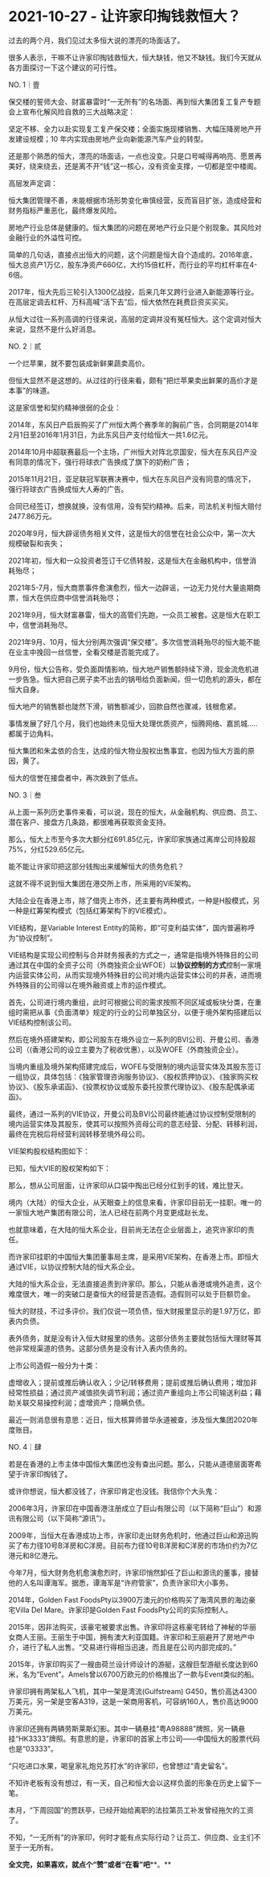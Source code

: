 # 2021-10-27 - 让许家印掏钱救恒大？

过去的两个月，我们见过太多恒大说的漂亮的场面话了。

很多人表示，干嘛不让许家印掏钱救恒大，恒大缺钱，他又不缺钱。我们今天就从各方面探讨一下这个建议的可行性。

NO. 1｜壹

保交楼的誓师大会、财富暴雷时“一无所有”的名场面、再到恒大集团复工复产专题会上宣布化解风险自救的三大战略决定：

坚定不移、全力以赴实现复工复产保交楼；全面实施现楼销售、大幅压降房地产开发建设规模；10 年内实现由房地产业向新能源汽车产业的转型。

还是那个熟悉的恒大，漂亮的场面话，一点也没变。只是口号喊得再响亮、愿景再美好，绕来绕去，还是离不开“钱”这一核心，没有资金支撑，一切都是空中楼阁。

高层发声定调：

恒大集团管理不善，未能根据市场形势变化审慎经营，反而盲目扩张，造成经营和财务指标严重恶化，最终爆发风险。

房地产行业总体是健康的。恒大集团的问题在房地产行业只是个别现象。其风险对金融行业的外溢性可控。

简单的几句话，直接点出恒大的问题，这个问题是恒大自个造成的。2016年底，恒大总资产1万亿，股东净资产660亿，大约15倍杠杆，而行业的平均杠杆率在4-6倍。

2017年，恒大先后三轮引入1300亿战投，后来几年又跨行业进入新能源等行业。在高层定调去杠杆、万科高喊“活下去”后，恒大依然在耗费巨资买买买。

从恒大过往一系列高调的行径来说，高层的定调并没有冤枉恒大。这个定调对恒大来说，显然不是什么好消息。

NO. 2｜贰

一个烂苹果，就不要包装成新鲜果蔬卖高价。

但恒大显然不是这想的。从过往的行径来看，颇有“把烂苹果卖出鲜果的高价才是本事”的味道。

这是家信誉和契约精神很弱的企业：

2014年，东风日产启辰购买了广州恒大两个赛季年的胸前广告，合同期是2014年2月1日至2016年1月31日，为此东风日产支付给恒大一共1.6亿元。

2014年10月中超联赛最后一个主场，广州恒大对阵北京国安，恒大在东风日产没有同意的情况下，强行将球衣广告换成了旗下的奶粉广告；

2015年11月21日，亚足联冠军联赛决赛中，恒大在东风日产没有同意的情况下，强行将球衣广告换成恒大人寿的广告。

合同已经签订，想换就换，没有信用，没有契约精神。后来，司法机关判恒大赔付2477.86万元。

2020年9月，恒大辟谣债务相关文件，这是恒大的信誉在社会公众中，第一次大规模破裂和丧失；

2021年初，恒大和一众投资者签订千亿债转股，这是恒大在金融机构中，信誉消耗殆尽；

2021年5-7月，恒大商票事件愈演愈烈，恒大一边辟谣，一边无力兑付大量逾期商票，恒大在供应商中信誉消耗殆尽；

2021年9月，恒大财富暴雷，恒大的高管们先跑，一众员工被套。这是恒大在职工中，信誉消耗殆尽。

2021年9月、10月，恒大分别两次强调“保交楼”。多次信誉消耗殆尽的恒大能不能在业主中挽回一丝信誉，全看交楼是否能完成了。

9月份，恒大公告称，受负面舆情影响，恒大地产销售额持续下滑，现金流危机进一步告急。恒大把自己房子卖不出去的锅甩给负面新闻，但一切危机的源头，都在恒大自身。

恒大地产的销售额也陡然下滑，销售额减少，回款自然也骤减，钱根愈紧。

事情发展了好几个月，我们也始终未见恒大处理优质资产，恒腾网络、嘉凯城.....都属于边角料。

恒大集团和朱孟依的合生，达成的恒大物业股权出售事宜，也因为恒大方面的原因，黄了。

恒大的信誉在接盘者中，再次跌到了低点。

NO. 3｜叁

从上面一系列历史事件来看，可以说，现在的恒大，从金融机构、供应商、员工、潜在客户、接盘方几条路，都很难再获取资金支持。

那么，恒大上市至今多次大额分红691.85亿元，许家印家族通过离岸公司持股超75%，分红529.65亿元。

能不能让许家印把这部分钱掏出来缓解恒大的债务危机？

这就不得不说到恒大集团在港交所上市，所采用的VIE架构。

大陆企业在香港上市，除了借壳上市外，还主要有两种模式，一种是H股模式，另一种是红筹架构模式（包括红筹架构下的VIE模式）。

VIE结构，是Variable Interest Entity的简称，即“可变利益实体”，国内普遍称呼为“协议控制”。

VIE结构是实现公司控制与合并财务报表的方式之一，通常是指境外特殊目的公司通过其在中国的全资子公司（外商独资企业WFOE）以**协议控制的方式**控制一家境内运营实体公司，从而实现境外特殊目的公司对境内运营实体公司的并表，进而境外特殊目的公司得以在境外融资或上市的运作模式。

首先，公司进行境内重组，此时可根据公司的需求按照不同区域或板块分类，在重组时需把从事《负面清单》规定的行业的公司单独区分，以便于境外架构搭建后以VIE结构控制该公司。

然后在境外搭建架构，即公司股东在境外设立一系列的BVI公司、开曼公司、香港公司（(香港公司的设立主要为了税收优惠），以及WOFE（外商独资企业）。

当境内重组及境外架构搭建完成后，WOFE与受限制的境内运营实体及其股东签订一组协议，具体包括：《独家管理咨询服务协议》、《股权质押协议》、《独家购买权协议》、《股东承诺函》、《投票权协议或股东委托投票代理协议》、《股东配偶承诺函》。

最终，通过一系列的VIE协议，开曼公司及BVI公司最终能通过协议控制受限制的境内运营实体及其股东，使其可以按照外资母公司的意志经营、分配、转移利润，最终在完税后将经营利润转移至境外母公司。

VIE架构股权结构图如下：


已知，恒大VIE的股权架构如下：


那么，想从公司层面，让许家印从口袋中掏出已经分红到手的钱，难比登天。

境内（大陆）的恒大企业，从天眼查上的信息来看，许家印目前无一挂职。唯一的一家恒大地产集团有限公司，法人已经在前两个月变更成赵长龙。

也就意味着，在大陆的恒大系企业，目前尚无法在企业层面上，追究许家印的责任。

而许家印挂职的中国恒大集团董事局主席，是采用VIE架构，在香港上市。即恒大通过VIE，以协议控制大陆的恒大系企业。

大陆的恒大系企业，无法直接追责到许家印。那么，只能从香港或境外追责，这个难度很大，唯一的突破口是查恒大的经营是否造假。造假则可以处于巨额罚金。

恒大的财技，不过多评价。我们仅说一项负债，恒大财报里显示的是1.97万亿，即表内负债。

表外债务，就是没有计入恒大财报里的债务。这部分债务主要就包括恒大理财等其他非常规渠道的债务。这部分债务是没有计入表内债务的。

上市公司造假一般分为十类：

虚增收入；提前或推后确认收入；少记/转移费用；提前或推后确认费用；增加非经常性损益；通过资产减值损失调节利润；通过资产重组向上市公司输送利益；藉助关联交易操控利润；虚增资产；隐瞒负债。

最近一则消息很有意思：近日，恒大核算师普华永道被查，涉及恒大集团2020年度账目。

NO. 4｜肆

若是在香港的上市主体中国恒大集团也没有查出问题。那么，只能从道德层面寄希望于许家印掏钱了。

或许你想说，恒大都没钱了，许家印肯定也没钱。我信你个大头鬼：

2006年3月，许家印在中国香港注册成立了巨山有限公司（以下简称“巨山”）和源讯有限公司（以下简称“源讯”）。

2009年，当恒大在香港成功上市，许家印走出财务危机时，他通过巨山和源迅购买了布力径10号B洋房和C洋房。目前布力径10号B洋房和C洋房的市场价约为7亿港元和8亿港元。

今年7月，恒大财务危机愈演愈烈时，许家印悄然卸任了巨山和源讯的董事，接替他的人名叫谭海军。据悉，谭海军是“许府管家”，负责许家印大小事务。

2014年，Golden Fast FoodsPty以3900万澳元的价格购买了海湾风景的海边豪宅Villa Del Mare。许家印是Golden Fast FoodsPty公司的实际控制人。

2015年，因非法购买，该豪宅被要求出售。许家印将这栋豪宅转给了神秘的华丽女商人王丽。王丽生于中国，拥有澳大利亚国籍。许家印和王丽避开了房地产中介，进行了私人出售。“交易进行得相当迅速，而且是在公司内部完成的。”

2015年，许家印购买了一艘由荷兰设计师设计的游艇，这艘巨型游艇长度达到60米，名为“Event”。Amels曾以6700万欧元的价格推出了一款与Event类似的船。

许家印拥有两架私人飞机，其中一架是湾流(Gulfstream) G450，售价高达4300万美元，另一架是空客A319，这是一架商用客机，可容纳160人，售价高达9000万美元。

许家印还拥有两辆劳斯莱斯幻影。其中一辆悬挂“粤A98888”牌照，另一辆悬挂“HK3333”牌照。有意思的是，许家印的首家上市公司——中国恒大的股票代码也是“03333”。

“只吃进口水果，喝皇家礼炮兑苏打水”的许家印，也曾想过“青史留名”。

不知许老板有没有想过，有一天，自己和恒大会以这样负面的形象在历史上留下一笔。

本月，“下周回国”的贾跃亭，已经开始给离职的法拉第员工补发曾经拖欠的工资了。

不知，“一无所有”的许家印，何时才能有点实际行动？让员工、供应商、业主们不至于一无所有。

**全文完，如果喜欢，就点个“赞”或者“在看”吧****。**